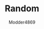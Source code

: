 ---
title: Random
author: Modder4869
github: https://github.com/Modder4869
description_markdown: >-
  Customizable default discord theme `Download it , Copy it to themes folder , Reload Discord (Ctrl +R), Enable it`
download: https://github.com/Modder4869/BdBrokenStuff/tree/master/Themes/v1
demo: https://cdn.rawgit.com/Modder4869/BdBrokenStuff/9fc16142/Themes/v1/random.theme.css
support: https://github.com/Modder4869/BdBrokenStuff/issues
style: dark
tags:
images:
  - name: Random Preview
    image: https://i.imgur.com/lcCdUm9.png
  - name: Random Preview - With a background
    image: https://i.imgur.com/3LE0Mnk.png
    
layout: product
ghcommentid: 21
---